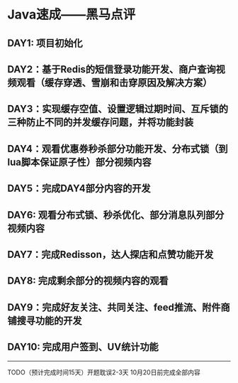 # Java速成——黑马点评

## DAY1: 项目初始化
## DAY2：基于Redis的短信登录功能开发、商户查询视频观看（缓存穿透、雪崩和击穿原因及解决方案）
## DAY3：实现缓存空值、设置逻辑过期时间、互斥锁的三种防止不同的并发缓存问题，并将功能封装
## DAY4：观看优惠券秒杀部分功能开发、分布式锁（到lua脚本保证原子性）部分视频内容
## DAY5：完成DAY4部分内容的开发
## DAY6: 观看分布式锁、秒杀优化、部分消息队列部分视频内容
## DAY7：完成Redisson，达人探店和点赞功能开发
## DAY8: 完成剩余部分的视频内容的观看
## DAY9：完成好友关注、共同关注、feed推流、附件商铺搜寻功能的开发
## DAY10: 完成用户签到、UV统计功能
---
TODO（预计完成时间15天）开题耽误2-3天
10月20日前完成全部内容


